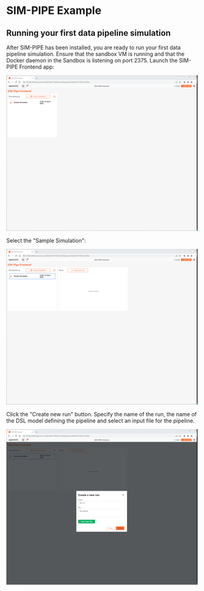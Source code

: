 # SIM-PIPE Example

## Running your first data pipeline simulation

After SIM-PIPE has been installed, you are ready to run your first data pipeline simulation. Ensure that the sandbox VM is running and that the Docker daemon in the Sandbox is listening on port 2375. Launch the SIM-PIPE Frontend app:

![alt text](https://raw.githubusercontent.com/DataCloud-project/SIM-PIPE/main/docs/example/sim-pipe_frontend_simulations.png)

Select the "Sample Simulation":

![alt text](https://raw.githubusercontent.com/DataCloud-project/SIM-PIPE/main/docs/example/sim-pipe_frontend_sample_simulation.png)

Click the "Create new run" button. Specify the name of the run, the name of the DSL model defining the pipeline and select an input file for the pipeline.

![alt text](https://raw.githubusercontent.com/DataCloud-project/SIM-PIPE/main/docs/example/sim-pipe_frontend_create_a_new_run.png)
